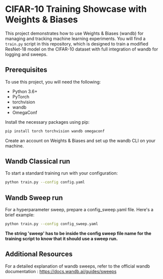 # CIFAR-10 Training Showcase with Weights & Biases

This project demonstrates how to use Weights & Biases (wandb) for managing and tracking machine learning experiments. You will find a `train.py` script in this repository, which is designed to train a modified ResNet-18 model on the CIFAR-10 dataset with full integration of wandb for logging and sweeps.

## Prerequisites

To use this project, you will need the following:
- Python 3.6+
- PyTorch
- torchvision
- wandb
- OmegaConf

Install the necessary packages using pip:

```bash
pip install torch torchvision wandb omegaconf
```

Create an account on Weights & Biases and set up the wandb CLI on your machine.


## Wandb Classical run 

To start a standard training run with your configuration:

```bash
python train.py --config config.yaml
```


## Wandb Sweep run 

For a hyperparameter sweep, prepare a config_sweep.yaml file. Here's a brief example:

```bash
python train.py --config config_sweep.yaml
```
**The string 'sweep' has to be inside the config sweep file name for the training script to know that it should use a sweep run.**


## Additional Resources
For a detailed explanation of wandb sweeps, refer to the official wandb documentation : https://docs.wandb.ai/guides/sweeps


